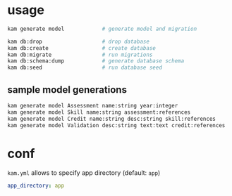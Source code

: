 
# usage

``` bash
kam generate model            # generate model and migration

kam db:drop                   # drop database
kam db:create                 # create database
kam db:migrate                # run migrations
kam db:schema:dump            # generate database schema
kam db:seed                   # run database seed
```

## sample model generations

``` bash
kam generate model Assessment name:string year:integer
kam generate model Skill name:string assessment:references
kam generate model Credit name:string desc:string skill:references
kam generate model Validation desc:string text:text credit:references
```

# conf

`kam.yml` allows to specify app directory (default: `app`)

``` yaml
app_directory: app
```
